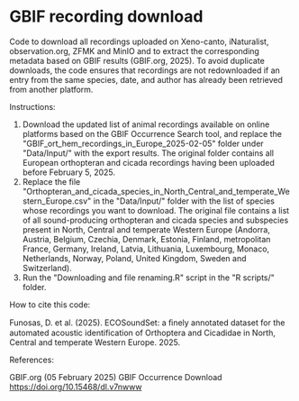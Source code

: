 # GBIF recording download
Code to download all recordings uploaded on Xeno-canto, iNaturalist, observation.org, ZFMK and MinIO and to extract the corresponding metadata based on GBIF results (GBIF.org, 2025). To avoid duplicate downloads, the code ensures that recordings are not redownloaded if an entry from the same species, date, and author has already been retrieved from another platform. 


Instructions:
1. Download the updated list of animal recordings available on online platforms based on the GBIF Occurrence Search tool, and replace the "GBIF_ort_hem_recordings_in_Europe_2025-02-05" folder under "Data/Input/" with the export results. The original folder contains all European orthopteran and cicada recordings having been uploaded before February 5, 2025.
2. Replace the file "Orthopteran_and_cicada_species_in_North_Central_and_temperate_Western_Europe.csv" in the "Data/Input/" folder with the list of species whose recordings you want to download. The original file contains a list of all sound-producing orthopteran and cicada species and subspecies present in North, Central and temperate Western Europe (Andorra, Austria, Belgium, Czechia, Denmark, Estonia, Finland, metropolitan France, Germany, Ireland, Latvia, Lithuania, Luxembourg, Monaco, Netherlands, Norway, Poland, United Kingdom, Sweden and Switzerland).
3. Run the "Downloading and file renaming.R" script in the "R scripts/" folder.

How to cite this code:

Funosas, D. et al. (2025). ECOSoundSet: a ﬁnely annotated dataset for the automated acoustic identification of Orthoptera and Cicadidae in North, Central and temperate Western Europe. 2025.


References:

GBIF.org (05 February 2025) GBIF Occurrence Download https://doi.org/10.15468/dl.v7nwww
